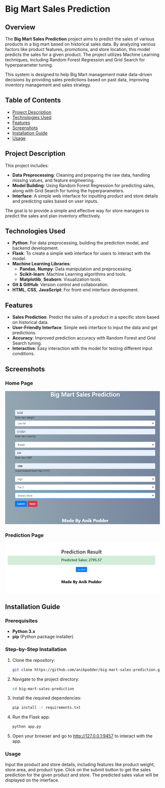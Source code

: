 # Big Mart Sales Prediction

## Overview
The **Big Mart Sales Prediction** project aims to predict the sales of various products in a big mart based on historical sales data. By analyzing various factors like product features, promotions, and store location, this model predicts the sales for a given product. The project utilizes Machine Learning techniques, including Random Forest Regression and Grid Search for hyperparameter tuning.

This system is designed to help Big Mart management make data-driven decisions by providing sales predictions based on past data, improving inventory management and sales strategy.

## Table of Contents
- [Project Description](#project-description)
- [Technologies Used](#technologies-used)
- [Features](#features)
- [Screenshots](#screenshots)
- [Installation Guide](#installation-guide)
- [Usage](#usage)

## Project Description
This project includes:

- **Data Preprocessing**: Cleaning and preparing the raw data, handling missing values, and feature engineering.
- **Model Building**: Using Random Forest Regression for predicting sales, along with Grid Search for tuning the hyperparameters.
- **Interface**: A simple web interface for inputting product and store details and predicting sales based on user inputs.

The goal is to provide a simple and effective way for store managers to predict the sales and plan inventory effectively.

## Technologies Used
- **Python**: For data preprocessing, building the prediction model, and backend development.
- **Flask**: To create a simple web interface for users to interact with the model.
- **Machine Learning Libraries**:
  - **Pandas**, **Numpy**: Data manipulation and preprocessing.
  - **Scikit-learn**: Machine Learning algorithms and tools.
  - **Matplotlib**, **Seaborn**: Visualization tools.
- **Git & GitHub**: Version control and collaboration.
- **HTML**, **CSS**, **JavaScript**: For front-end interface development.

## Features
- **Sales Prediction**: Predict the sales of a product in a specific store based on historical data.
- **User-Friendly Interface**: Simple web interface to input the data and get predictions.
- **Accuracy**: Improved prediction accuracy with Random Forest and Grid Search tuning.
- **Interactive**: Easy interaction with the model for testing different input conditions.

## Screenshots

### Home Page
![Home Page](home.png)

### Prediction Page
![Prediction Page](predict.png)

## Installation Guide

### Prerequisites
- **Python 3.x**
- **pip** (Python package installer)

### Step-by-Step Installation

1. Clone the repository:
   ```bash
   git clone https://github.com/anikpodder/big-mart-sales-prediction.git

2. Navigate to the project directory:
   ```bash
   cd big-mart-sales-prediction

3. Install the required dependencies:
   ```bash
   pip install -r requirements.txt

4. Run the Flask app:
   ```bash
   python app.py

5. Open your browser and go to http://127.0.0.1:9457 to interact with the app.

### Usage
Input the product and store details, including features like product weight, store area, and product type.
Click on the submit button to get the sales prediction for the given product and store.
The predicted sales value will be displayed on the interface.

